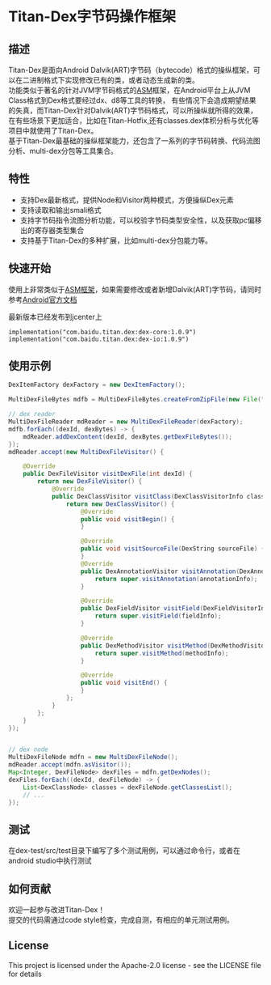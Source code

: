 # Titan-Dex字节码操作框架

## 描述
Titan-Dex是面向Android Dalvik(ART)字节码（bytecode）格式的操纵框架，可以在二进制格式下实现修改已有的类，或者动态生成新的类。  
功能类似于著名的针对JVM字节码格式的[ASM](https://asm.ow2.io/)框架，在Android平台上从JVM Class格式到Dex格式要经过dx、d8等工具的转换，
有些情况下会造成期望结果的失真，而Titan-Dex针对Dalvik(ART)字节码格式，可以所操纵就所得的效果，在有些场景下更加适合，比如在Titan-Hotfix,还有classes.dex体积分析与优化等项目中就使用了Titan-Dex。  
基于Titan-Dex最基础的操纵框架能力，还包含了一系列的字节码转换、代码流图分析、multi-dex分包等工具集合。

## 特性
* 支持Dex最新格式，提供Node和Visitor两种模式，方便操纵Dex元素  
* 支持读取和输出smali格式  
* 支持字节码指令流图分析功能，可以校验字节码类型安全性，以及获取pc偏移出的寄存器类型集合  
* 支持基于Titan-Dex的多种扩展，比如multi-dex分包能力等。

## 快速开始
使用上非常类似于[ASM框架](https://asm.ow2.io/asm4-guide.pdf)，如果需要修改或者新增Dalvik(ART)字节码，请同时参考[Android官方文档](https://source.android.com/devices/tech/dalvik/dalvik-bytecode)

最新版本已经发布到jcenter上

```
implementation("com.baidu.titan.dex:dex-core:1.0.9")
implementation("com.baidu.titan.dex:dex-io:1.0.9")
```

## 使用示例

```java
DexItemFactory dexFactory = new DexItemFactory();

MultiDexFileBytes mdfb = MultiDexFileBytes.createFromZipFile(new File("test.apk"));

// dex reader
MultiDexFileReader mdReader = new MultiDexFileReader(dexFactory);
mdfb.forEach((dexId, dexBytes) -> {
    mdReader.addDexContent(dexId, dexBytes.getDexFileBytes());
});
mdReader.accept(new MultiDexFileVisitor() {

    @Override
    public DexFileVisitor visitDexFile(int dexId) {
        return new DexFileVisitor() {
            @Override
            public DexClassVisitor visitClass(DexClassVisitorInfo classInfo) {
                return new DexClassVisitor() {
                    @Override
                    public void visitBegin() {
                    }

                    @Override
                    public void visitSourceFile(DexString sourceFile) {
                    }
                    @Override
                    public DexAnnotationVisitor visitAnnotation(DexAnnotationVisitorInfo annotationInfo) {
                        return super.visitAnnotation(annotationInfo);
                    }

                    @Override
                    public DexFieldVisitor visitField(DexFieldVisitorInfo fieldInfo) {
                        return super.visitField(fieldInfo);
                    }

                    @Override
                    public DexMethodVisitor visitMethod(DexMethodVisitorInfo methodInfo) {
                        return super.visitMethod(methodInfo);
                    }

                    @Override
                    public void visitEnd() {
                    }
                };
            }
        };
    }
});


// dex node
MultiDexFileNode mdfn = new MultiDexFileNode();
mdReader.accept(mdfn.asVisitor());
Map<Integer, DexFileNode> dexFiles = mdfn.getDexNodes();
dexFiles.forEach((dexId, dexFileNode) -> {
    List<DexClassNode> classes = dexFileNode.getClassesList();
    // ...
});

```

## 测试
在dex-test/src/test目录下编写了多个测试用例，可以通过命令行，或者在android studio中执行测试

## 如何贡献
欢迎一起参与改进Titan-Dex！  
提交的代码需通过code style检查，完成自测，有相应的单元测试用例。

## License
This project is licensed under the Apache-2.0 license - see the LICENSE file for details
